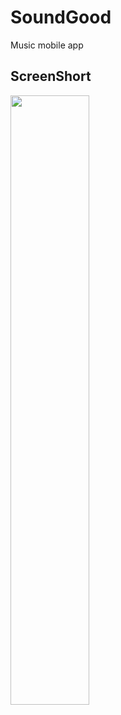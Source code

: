 # SoundGood
Music mobile app

## ScreenShort
<img src="https://user-images.githubusercontent.com/105474421/218306598-f6a5df77-462f-453d-b9a6-476b0c304d36.png" width=50% height=50%>


